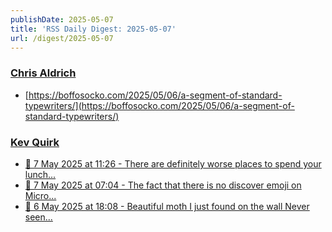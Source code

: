 ```yaml
---
publishDate: 2025-05-07
title: 'RSS Daily Digest: 2025-05-07'
url: /digest/2025-05-07
---
```


### [Chris Aldrich](https://boffosocko.com/)

  * [https://boffosocko.com/2025/05/06/a-segment-of-standard-typewriters/](https://boffosocko.com/2025/05/06/a-segment-of-standard-typewriters/)
  
### [Kev Quirk](https://kevquirk.com/)

  * [📝 7 May 2025 at 11:26 - There are definitely worse places to spend your lunch...](https://kevquirk.com/notes/20250507-1126)
  * [📝 7 May 2025 at 07:04 - The fact that there is no discover emoji on Micro...](https://kevquirk.com/notes/20250507-0704)
  * [📝 6 May 2025 at 18:08 - Beautiful moth I just found on the wall Never seen...](https://kevquirk.com/notes/20250506-1808)
  
